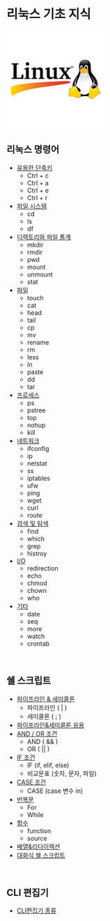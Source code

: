 # 리눅스 기초 지식
![linux](/linux.png)


## 리눅스 명령어 
* [유용한 단축키](/리눅스명령어/유용한%20단축키.md)
    * Ctrl + c
    * Ctrl + a
    * Ctrl + e
    * Ctrl + r
* [파일 시스템](/리눅스명령어/파일%20시스템.md)
    * cd
    * ls
    * df
* [디렉토리와 파일 통계](/리눅스명령어/디렉토리와%20파일통계.md)
    * mkdir
    * rmdir
    * pwd
    * mount
    * unmount
    * stat
* [파일](/리눅스명령어/파일.md)
    * touch
    * cat
    * head
    * tail 
    * cp
    * mv 
    * rename
    * rm
    * less
    * ln
    * paste
    * dd
    * tar
* [프로세스](/리눅스명령어/프로세스.md)
    * ps
    * pstree
    * top
    * nohup
    * kill
* [네트워크](/리눅스명령어/네트워크.md)
    * ifconfig
    * ip
    * netstat
    * ss
    * iptables
    * ufw
    * ping
    * wget
    * curl
    * route
* [검색 및 탐색](/리눅스명령어/검색%20및%20탐색.md)
    * find
    * which
    * grep
    * histroy
* [I/O](/리눅스명령어/IO.md)
    * redirection
    * echo
    * chmod
    * chown
    * who
* [기타](/리눅스명령어/기타.md)
    * date
    * seq
    * more
    * watch
    * crontab

<br>

## 쉘 스크립트

* [파이프라인 & 세미콜론](/쉘스크립트/파이프라인&세미콜론.md)
    * 파이프라인 ( | )
    * 세미콜론 ( ; )
* [파이프라인&세미콜론 응용](/쉘스크립트/파이프라인&세미콜론%20응용.md)
* [AND / OR 조건](/쉘스크립트/AND_OR조건.md)
    * AND ( && )
    * OR ( || )
* [IF 조건](/쉘스크립트/IF조건.md)
    * IF (if, elif, else)
    * 비교문표 (숫자, 문자, 파일)
* [CASE 조건](/쉘스크립트/CASE조건.md)
    * CASE (case 변수 in) 
* [반복문](/쉘스크립트/반복문.md)
    * For
    * While
* [함수](/쉘스크립트/함수.md)
    * function
    * source
* [배열&리다이렉션](/쉘스크립트/배열_리다이렉션.md)
* [대화식 쉘 스크립트](/쉘스크립트/대화식.md)
<br>

## CLI 편집기
* [CLI편집기 종류](/CLI편집기/CLI편집기종류.md)
  